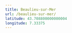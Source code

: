 ```yaml
---
title: Beaulieu-sur-Mer
url: /beaulieu-sur-mer/
latitude: 43.708800000000004
longitude: 7.33375
---
```

